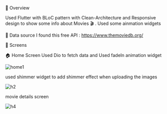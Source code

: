 📘 Overview

Used Flutter with BLoC pattern with Clean-Architecture and Responsive design to show some info about Movies 🎬 . Used some ainmation widgets 

📌 Data source I found this free API : https://www.themoviedb.org/

📱 Screens

🏠 Home Screen Used Dio to fetch data and Used fadeIn animation widget 

![home1](https://github.com/mohamedabdelgwad603/movie_app/assets/82996452/f70dada3-4eb5-48f1-a694-206ac7afad5f) 


used shimmer widget to  add shimmer effect when uploading the images

![h2](https://github.com/mohamedabdelgwad603/movie_app/assets/82996452/1a71005b-3d6a-4ad7-85dd-fdc7c40850da) 

movie details screen 

![h4](https://github.com/mohamedabdelgwad603/movie_app/assets/82996452/c062f1db-d251-4f1e-a5c4-e35157a419cc)








